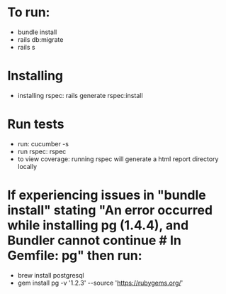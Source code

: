 # To run:
- bundle install
- rails db:migrate
- rails s

# Installing
- installing rspec: rails generate rspec:install

# Run tests
- run: cucumber -s   
- run rspec: rspec
- to view coverage: running rspec will generate a html report directory locally

# If experiencing issues in "bundle install" stating "An error occurred while installing pg (1.4.4), and Bundler cannot continue # In Gemfile: pg" then run:
- brew install postgresql
- gem install pg -v '1.2.3' --source 'https://rubygems.org/'

